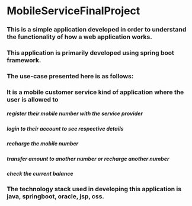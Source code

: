 # MobileServiceFinalProject

### This is a simple application developed in order to understand the functionality of how a web application works.
### This application is primarily developed using spring boot framework.

### The use-case presented here is as follows:
### It is a mobile customer service kind of application where the user is allowed to 
##### register their mobile number with the service provider
##### login to their account to see respective details
##### recharge the mobile number
##### transfer amount to another number or recharge another number
##### check the current balance

### The technology stack used in developing this application is java, springboot, oracle, jsp, css.
